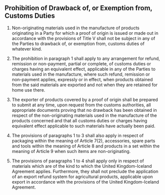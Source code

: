## Prohibition of Drawback of, or Exemption from, Customs Duties

1.   Non-originating materials used in the manufacture of products originating in a Party for which a proof of origin is issued or made out in accordance with the provisions of Title V shall not be subject in any of the Parties to drawback of, or exemption from, customs duties of whatever kind.

2.   The prohibition in paragraph 1 shall apply to any arrangement for refund, remission or non-payment, partial or complete, of customs duties or charges having an equivalent effect, applicable in any of the Parties to materials used in the manufacture, where such refund, remission or non-payment applies, expressly or in effect, when products obtained from the said materials are exported and not when they are retained for home use there.

3.   The exporter of products covered by a proof of origin shall be prepared to submit at any time, upon request from the customs authorities, all appropriate documents proving that no drawback has been obtained in respect of the non-originating materials used in the manufacture of the products concerned and that all customs duties or charges having equivalent effect applicable to such materials have actually been paid.

4.   The provisions of paragraphs 1 to 3 shall also apply in respect of packaging within the meaning of Article 7(2), accessories, spare parts and tools within the meaning of Article 8 and products in a set within the meaning of Article 9 when such items are non-originating.

5.   The provisions of paragraphs 1 to 4 shall apply only in respect of materials which are of the kind to which the United Kingdom-Iceland Agreement applies. Furthermore, they shall not preclude the application of an export refund system for agricultural products, applicable upon export in accordance with the provisions of the United Kingdom-Iceland Agreement.
